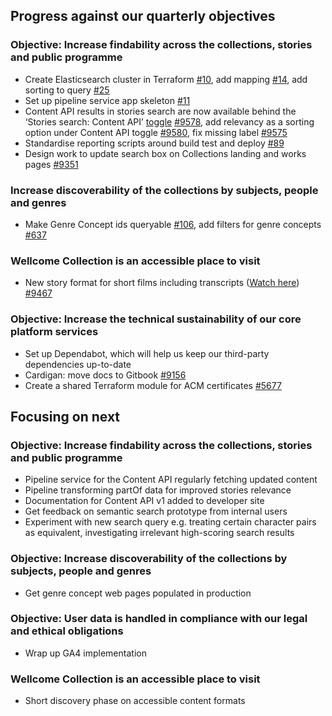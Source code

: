 ## Progress against our quarterly objectives

### Objective: Increase findability across the collections, stories and public programme
- Create Elasticsearch cluster in Terraform [#10](https://github.com/wellcomecollection/content-api/issues/10), add mapping [#14](https://github.com/wellcomecollection/content-api/issues/14), add sorting to query [#25](https://github.com/wellcomecollection/content-api/issues/25)
- Set up pipeline service app skeleton [#11](https://github.com/wellcomecollection/content-api/issues/11)
- Content API results in stories search are now available behind the ‘Stories search: Content API’ [toggle](https://dash.wellcomecollection.org/toggles) [#9578](https://github.com/wellcomecollection/wellcomecollection.org/issues/9578), add relevancy as a sorting option under Content API toggle [#9580](https://github.com/wellcomecollection/wellcomecollection.org/issues/9580), fix missing label [#9575](https://github.com/wellcomecollection/wellcomecollection.org/issues/9575)
- Standardise reporting scripts around build test and deploy [#89](https://github.com/wellcomecollection/reporting/issues/89)
- Design work to update search box on Collections landing and works pages [#9351](https://github.com/wellcomecollection/wellcomecollection.org/issues/9351)

### Increase discoverability of the collections by subjects, people and genres
- Make Genre Concept ids queryable [#106](https://github.com/wellcomecollection/concepts-pipeline/issues/106), add filters for genre concepts [#637](https://github.com/wellcomecollection/catalogue-api/issues/637)

### Wellcome Collection is an accessible place to visit
- New story format for short films including transcripts ([Watch here](https://wellcomecollection.org/articles/ZCveVxQAAB3yVIsY)) [#9467](https://github.com/wellcomecollection/wellcomecollection.org/issues/9467)

### Objective: Increase the technical sustainability of our core platform services
-	Set up Dependabot, which will help us keep our third-party dependencies up-to-date
- Cardigan: move docs to Gitbook [#9156](https://github.com/wellcomecollection/wellcomecollection.org/issues/9156)
- Create a shared Terraform module for ACM certificates [#5677](https://github.com/wellcomecollection/platform/issues/5677)


## Focusing on next

### Objective: Increase findability across the collections, stories and public programme
-	Pipeline service for the Content API regularly fetching updated content
- Pipeline transforming partOf data for improved stories relevance
- Documentation for Content API v1 added to developer site
- Get feedback on semantic search prototype from internal users
- Experiment with new search query e.g. treating certain character pairs as equivalent, investigating irrelevant high-scoring search results

### Objective: Increase discoverability of the collections by subjects, people and genres
-	 Get genre concept web pages populated in production

### Objective: User data is handled in compliance with our legal and ethical obligations
-	Wrap up GA4 implementation

### Wellcome Collection is an accessible place to visit
- Short discovery phase on accessible content formats
